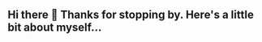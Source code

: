 ## Hi there 👋 Thanks for stopping by. Here's a little bit about myself...

<!--
**Kindoli/Kindoli** is a ✨ _special_ ✨ repository because its `README.md` (this file) appears on your GitHub profile.

Thanks for stopping by. Here's a little bit about myself...
😄 My pronouns are: He/His/Him
🔭 I’m currently working as a freelance data engineer and building my YouTube channel. That means...
👯 I'm always open for freelance gigs and contract based opportunitites
💬 I'm looking to collaborate and create some cool content that we can share with the community
🤘 You can find various data engineering projects on my profile
🧑🏻‍🏫 I am currenly learning
Exporing Modern Data Stack (dbt, Airbyte, Databricks)
Azure Cloud (Already worked with AWS & GCP)
How to architectect better data system
📫 Here's how you can reach me: Twitter | LinkedIn
🤘 Here are my Open Source contributions so far: I keep building projects and tutorials for my YouTube channel, here are some
YouTube Analysis End-To-End Data Engineering Project using Python and AWS
Twitter Data Pipeline using Airflow
Stock Market Real-Time Data Processing Using Kafka
📝 Here are my most recent blogs:
Medium
SQL Functions I Use as Data Engineer
7 End-To-End Data Engineering Projects for FREE
MY JOURNEY INTO DATA ENGINEERING
My Certifications and Courses
AWS Certified Solutions Architect – Associate
Data Engineering, Big Data, and Machine Learning on GCP
Deep Learning Specialization
Machine Learning by Andrew Ng
Data Science Professional Certificate
